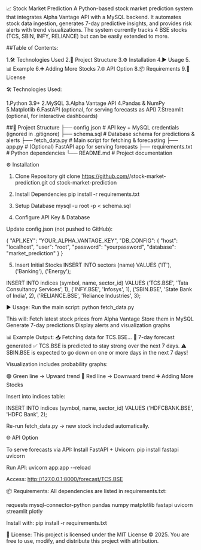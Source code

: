 📈 Stock Market Prediction
A Python-based stock market prediction system that integrates Alpha Vantage API with a MySQL backend. It automates stock data ingestion, generates 7-day predictive insights, and provides risk alerts with trend visualizations. The system currently tracks 4 BSE stocks (TCS, SBIN, INFY, RELIANCE) but can be easily extended to more.

##Table of Contents:

1.🛠️ Technologies Used
2.📂 Project Structure
3.⚙️ Installation
4.▶️ Usage
5.📊 Example
6.➕ Adding More Stocks
7.🌐 API Option
8.📦 Requirements
9.📜 License

🛠️ Technologies Used:

1.Python 3.9+
2.MySQL
3.Alpha Vantage API
4.Pandas & NumPy
5.Matplotlib
6.FastAPI (optional, for serving forecasts as API)
7.Streamlit (optional, for interactive dashboards)

##📂 Project Structure
├── config.json        # API key + MySQL credentials (ignored in .gitignore)
├── schema.sql         # Database schema for predictions & alerts
├── fetch_data.py      # Main script for fetching & forecasting
├── app.py             # (Optional) FastAPI app for serving forecasts
├── requirements.txt   # Python dependencies
└── README.md          # Project documentation

⚙️ Installation
1. Clone Repository
git clone https://github.com/<your-username>/stock-market-prediction.git
cd stock-market-prediction

2. Install Dependencies
pip install -r requirements.txt

3. Setup Database
mysql -u root -p < schema.sql

4. Configure API Key & Database

Update config.json (not pushed to GitHub):

{
  "API_KEY": "YOUR_ALPHA_VANTAGE_KEY",
  "DB_CONFIG": {
    "host": "localhost",
    "user": "root",
    "password": "yourpassword",
    "database": "market_prediction"
  }
}

5. Insert Initial Stocks
INSERT INTO sectors (name) VALUES ('IT'), ('Banking'), ('Energy');

INSERT INTO indices (symbol, name, sector_id)
VALUES
('TCS.BSE', 'Tata Consultancy Services', 1),
('INFY.BSE', 'Infosys', 1),
('SBIN.BSE', 'State Bank of India', 2),
('RELIANCE.BSE', 'Reliance Industries', 3);

▶️ Usage:
Run the main script:
python fetch_data.py

This will:
Fetch latest stock prices from Alpha Vantage
Store them in MySQL
Generate 7-day predictions
Display alerts and visualization graphs

📊 Example Output:
📥 Fetching data for TCS.BSE...
🔮 7-day forecast generated
✅ TCS.BSE is predicted to stay strong over the next 7 days.
⚠️ SBIN.BSE is expected to go down on one or more days in the next 7 days!


Visualization includes probability graphs:

🟢 Green line → Upward trend
🔴 Red line → Downward trend
➕ Adding More Stocks

Insert into indices table:

INSERT INTO indices (symbol, name, sector_id)
VALUES ('HDFCBANK.BSE', 'HDFC Bank', 2);


Re-run fetch_data.py → new stock included automatically.

🌐 API Option

To serve forecasts via API:
Install FastAPI + Uvicorn:
pip install fastapi uvicorn


Run API:
uvicorn app:app --reload


Access:
http://127.0.0.1:8000/forecast/TCS.BSE

📦 Requirements:
All dependencies are listed in requirements.txt:

requests
mysql-connector-python
pandas
numpy
matplotlib
fastapi
uvicorn
streamlit
plotly


Install with:
pip install -r requirements.txt

📜 License:
This project is licensed under the MIT License © 2025.
You are free to use, modify, and distribute this project with attribution.
